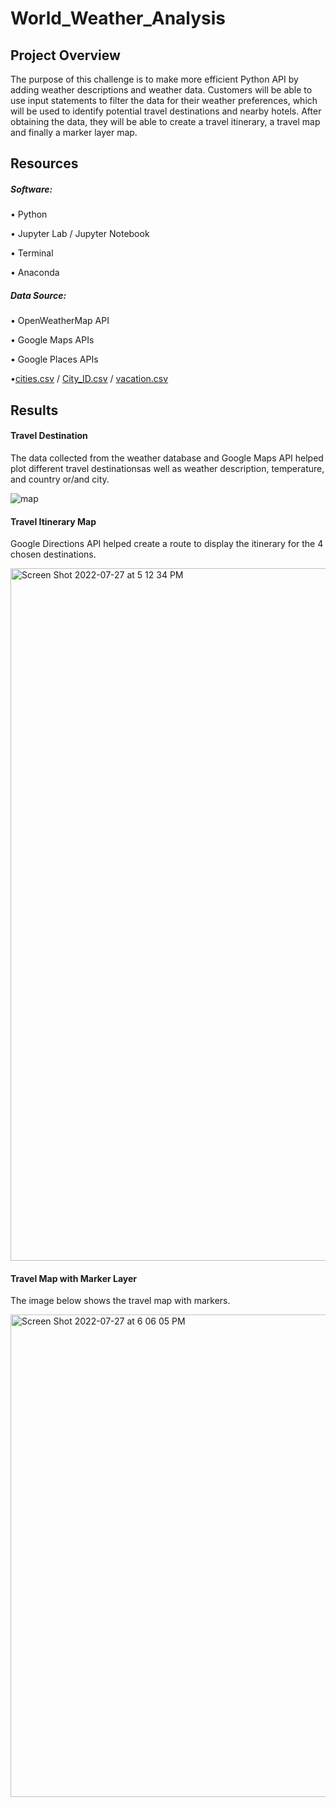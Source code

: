# World_Weather_Analysis
## Project Overview

The purpose of this challenge is to make more efficient Python API by adding weather descriptions and weather data. Customers will be able to use input statements to filter the data for their weather preferences, which will be used to identify potential travel destinations and nearby hotels. 
After obtaining the data, they will be able to create a travel itinerary, a travel map and finally a marker layer map.

## Resources

##### Software:

• Python

• Jupyter Lab / Jupyter Notebook

• Terminal

• Anaconda

##### Data Source:

• OpenWeatherMap API

• Google Maps APIs

• Google Places APIs

•[cities.csv](https://github.com/muurid1/World_Weather_Analysis/files/9204714/cities.csv) / [City_ID.csv](https://github.com/muurid1/World_Weather_Analysis/files/9204716/City_ID.csv) / 
[vacation.csv](https://github.com/muurid1/World_Weather_Analysis/files/9204717/vacation.csv)

## Results

#### Travel Destination

The data collected from the weather database and  Google Maps API helped plot different travel destinationsas well as weather description, temperature, and country or/and city.

![map](https://user-images.githubusercontent.com/107282754/181405330-0766cfb7-1e8a-445d-8da2-286113ef99b0.png)

#### Travel Itinerary Map

Google Directions API helped create a route to display the itinerary for the 4 chosen destinations.

<img width="1108" alt="Screen Shot 2022-07-27 at 5 12 34 PM" src="https://user-images.githubusercontent.com/107282754/181405689-3e12adea-f459-480a-924e-8579bf57bb12.png">

#### Travel Map with Marker Layer

The image below shows the travel map with markers.

<img width="772" alt="Screen Shot 2022-07-27 at 6 06 05 PM" src="https://user-images.githubusercontent.com/107282754/181405902-96edcc21-a90a-49e4-821f-af4a8ac33e08.png">





